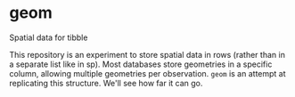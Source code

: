 # geom
Spatial data for tibble

This repository is an experiment to store spatial data in rows (rather than in a separate list like in sp). 
Most databases store geometries in a specific column, allowing multiple geometries per observation. 
`geom` is an attempt at replicating this structure.
We'll see how far it can go. 
